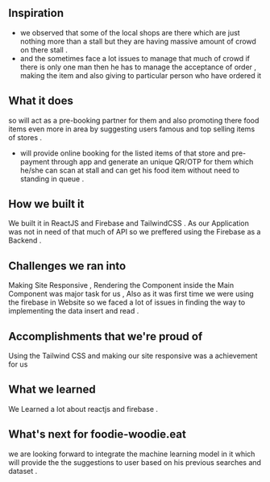 ## Inspiration
- we observed that some of the local shops are there which are just nothing more than a stall but they are having massive amount of crowd on there stall .
- and the sometimes face a lot issues to manage that much of crowd if there is only one man then he has to manage the acceptance of order , making the item and also giving to particular person who have ordered it

## What it does
so will act as a pre-booking partner for them and also promoting there food items even more in area by suggesting users famous and top selling items of stores . 
- will provide online booking for the listed items of that store and pre-payment through app and generate an unique QR/OTP for them which he/she can scan at stall and can get his food item without need to standing in queue .

## How we built it
We built it in ReactJS and Firebase and TailwindCSS . As our Application was not in need of that much of API so we preffered using the Firebase as a Backend .

## Challenges we ran into
Making Site Responsive , Rendering the Component inside the Main Component was major task for us , Also as it was first time we were using the firebase in Website so we faced a lot of issues in finding the way to implementing the data insert and read .

## Accomplishments that we're proud of
Using the Tailwind CSS and making our site responsive was a achievement for us 

## What we learned
We Learned a lot about reactjs and firebase .

## What's next for foodie-woodie.eat
we are looking forward to integrate the machine learning model in it which will provide the the suggestions to user based on his previous searches and dataset .
